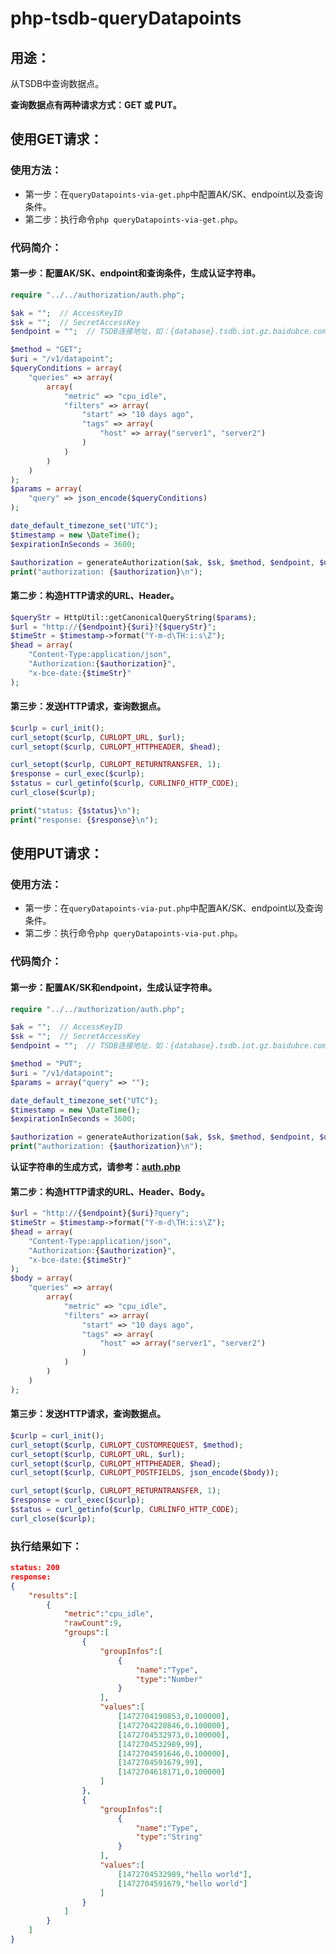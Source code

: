 # php-tsdb-queryDatapoints

## 用途：

从TSDB中查询数据点。

**查询数据点有两种请求方式：GET 或 PUT。**

## 使用GET请求：

### 使用方法：

* 第一步：在`queryDatapoints-via-get.php`中配置AK/SK、endpoint以及查询条件。
* 第二步：执行命令`php queryDatapoints-via-get.php`。

### 代码简介：

#### 第一步：配置AK/SK、endpoint和查询条件，生成认证字符串。

```php
require "../../authorization/auth.php";

$ak = "";  // AccessKeyID
$sk = "";  // SecretAccessKey
$endpoint = "";  // TSDB连接地址，如：{database}.tsdb.iot.gz.baidubce.com

$method = "GET";
$uri = "/v1/datapoint";
$queryConditions = array(
    "queries" => array(
        array(
            "metric" => "cpu_idle",
            "filters" => array(
                "start" => "10 days ago",
                "tags" => array(
                    "host" => array("server1", "server2")
                )
            )
        )
    )
);
$params = array(
    "query" => json_encode($queryConditions)
);

date_default_timezone_set("UTC");
$timestamp = new \DateTime();
$expirationInSeconds = 3600;

$authorization = generateAuthorization($ak, $sk, $method, $endpoint, $uri, $params, $timestamp, $expirationInSeconds);
print("authorization: {$authorization}\n");
```

#### 第二步：构造HTTP请求的URL、Header。

```php
$queryStr = HttpUtil::getCanonicalQueryString($params);
$url = "http://{$endpoint}{$uri}?{$queryStr}";
$timeStr = $timestamp->format("Y-m-d\TH:i:s\Z");
$head = array(
    "Content-Type:application/json",
    "Authorization:{$authorization}",
    "x-bce-date:{$timeStr}"
);
```

#### 第三步：发送HTTP请求，查询数据点。

```php
$curlp = curl_init();
curl_setopt($curlp, CURLOPT_URL, $url);
curl_setopt($curlp, CURLOPT_HTTPHEADER, $head);

curl_setopt($curlp, CURLOPT_RETURNTRANSFER, 1);
$response = curl_exec($curlp);
$status = curl_getinfo($curlp, CURLINFO_HTTP_CODE);
curl_close($curlp);

print("status: {$status}\n");
print("response: {$response}\n");
```

## 使用PUT请求：

### 使用方法：

* 第一步：在`queryDatapoints-via-put.php`中配置AK/SK、endpoint以及查询条件。
* 第二步：执行命令`php queryDatapoints-via-put.php`。

### 代码简介：

#### 第一步：配置AK/SK和endpoint，生成认证字符串。

```php
require "../../authorization/auth.php";

$ak = "";  // AccessKeyID
$sk = "";  // SecretAccessKey
$endpoint = "";  // TSDB连接地址，如：{database}.tsdb.iot.gz.baidubce.com

$method = "PUT";
$uri = "/v1/datapoint";
$params = array("query" => "");

date_default_timezone_set("UTC");
$timestamp = new \DateTime();
$expirationInSeconds = 3600;

$authorization = generateAuthorization($ak, $sk, $method, $endpoint, $uri, $params, $timestamp, $expirationInSeconds);
print("authorization: {$authorization}\n");
```

**认证字符串的生成方式，请参考：[auth.php](../../authorization/auth.php)**

#### 第二步：构造HTTP请求的URL、Header、Body。

```php
$url = "http://{$endpoint}{$uri}?query";
$timeStr = $timestamp->format("Y-m-d\TH:i:s\Z");
$head = array(
    "Content-Type:application/json",
    "Authorization:{$authorization}",
    "x-bce-date:{$timeStr}"
);
$body = array(
    "queries" => array(
        array(
            "metric" => "cpu_idle",
            "filters" => array(
                "start" => "10 days ago",
                "tags" => array(
                    "host" => array("server1", "server2")
                )
            )
        )
    )
);
```

#### 第三步：发送HTTP请求，查询数据点。

```php
$curlp = curl_init();
curl_setopt($curlp, CURLOPT_CUSTOMREQUEST, $method);
curl_setopt($curlp, CURLOPT_URL, $url);
curl_setopt($curlp, CURLOPT_HTTPHEADER, $head);
curl_setopt($curlp, CURLOPT_POSTFIELDS, json_encode($body));

curl_setopt($curlp, CURLOPT_RETURNTRANSFER, 1);
$response = curl_exec($curlp);
$status = curl_getinfo($curlp, CURLINFO_HTTP_CODE);
curl_close($curlp);
```

### 执行结果如下：

```json
status: 200
response: 
{
    "results":[
        {
            "metric":"cpu_idle",
            "rawCount":9,
            "groups":[
                {
                    "groupInfos":[
                        {
                            "name":"Type",
                            "type":"Number"
                        }
                    ],
                    "values":[
                        [1472704190853,0.100000],
                        [1472704220846,0.100000],
                        [1472704532973,0.100000],
                        [1472704532989,99],
                        [1472704591646,0.100000],
                        [1472704591679,99],
                        [1472704618171,0.100000]
                    ]
                },
                {
                    "groupInfos":[
                        {
                            "name":"Type",
                            "type":"String"
                        }
                    ],
                    "values":[
                        [1472704532989,"hello world"],
                        [1472704591679,"hello world"]
                    ]
                }
            ]
        }
    ]
}
```